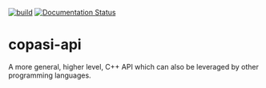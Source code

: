 [![build](https://github.com/copasi/copasi-api/actions/workflows/cmake.yml/badge.svg)](https://github.com/copasi/copasi-api/actions/workflows/cmake.yml) [![Documentation Status](https://readthedocs.org/projects/copasi-api/badge/?version=latest)](https://copasi-api.readthedocs.io/en/latest/?badge=latest)

# copasi-api
A more general, higher level, C++ API which can also be leveraged by other programming languages.
